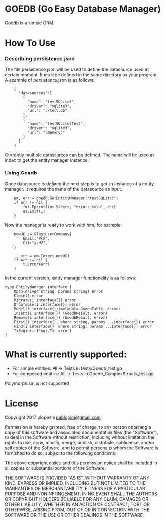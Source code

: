 # GOEDB (Go Easy Database Manager)

Goedb is a simple ORM.

# How To Use

### Describing persistence.json

The file persistence.json will be used to define the datasource used at certain moment. It must be defined in the same directory as your program. A example of persistence.json is as follows:
```
    {
      "datasources":[
        {
          "name": "testSQLite3",
          "driver": "sqlite3",
          "url": "./test.db"
        },
        {
          "name": "testSQLite3Test",
          "driver": "sqlite3",
          "url": ":memory:"
        }
      ]
    }
```

Currently multiple datasources can be defined. The name will be used as index to get the entity manager instance.

### Using Goedb

Once datasource is defined the next step is to get an instance of a entity manager. It requires the name of the datasource as input.

```
    em, err = goedb.GetEntityManager("testSQLite3")
    if err != nil {
        fmt.Fprintf(os.Stderr, "error: %v\n", err)
        os.Exit(1)
    }
```

Now the manager is ready to work with him, for example:

```
	newUC := &TestUserCompany{
		Email:"Plm",
		Cif:"asd2",
	}

	_, err = em.Insert(newUC)
	if err != nil {
		t.Error(err)
	}
```

In the current version, entity manager functionality is as follows:

```
type EntityManager interface {
	Open(driver string, params string) error
	Close() error
	Migrate(i interface{}) error
	DropTable(i interface{}) error
	Model(i interface{})(metadata.GoedbTable, error)
	Insert(i interface{}) (GoedbResult, error)
	Remove(i interface{}) (GoedbResult, error)
	First(i interface{}, where string, params ...interface{}) error
	Find(i interface{}, where string, params ...interface{}) error
	TxBegin() (*sql.Tx, error)
}
```

# What is currently supported:

- For simple entities: All -> Tests in tests/Goedb_test.go
- For composed entities: All -> Tests in Goedb_ComplexStructs_test.go

Polymorphism is not supported

# License

Copyright 2017 plopezm <pabloplm@gmail.com>

Permission is hereby granted, free of charge, to any person obtaining a copy of this software and associated documentation files (the "Software"), to deal in the Software without restriction, including without limitation the rights to use, copy, modify, merge, publish, distribute, sublicense, and/or sell copies of the Software, and to permit persons to whom the Software is furnished to do so, subject to the following conditions:

The above copyright notice and this permission notice shall be included in all copies or substantial portions of the Software.

THE SOFTWARE IS PROVIDED "AS IS", WITHOUT WARRANTY OF ANY KIND, EXPRESS OR IMPLIED, INCLUDING BUT NOT LIMITED TO THE WARRANTIES OF MERCHANTABILITY, FITNESS FOR A PARTICULAR PURPOSE AND NONINFRINGEMENT. IN NO EVENT SHALL THE AUTHORS OR COPYRIGHT HOLDERS BE LIABLE FOR ANY CLAIM, DAMAGES OR OTHER LIABILITY, WHETHER IN AN ACTION OF CONTRACT, TORT OR OTHERWISE, ARISING FROM, OUT OF OR IN CONNECTION WITH THE SOFTWARE OR THE USE OR OTHER DEALINGS IN THE SOFTWARE.

